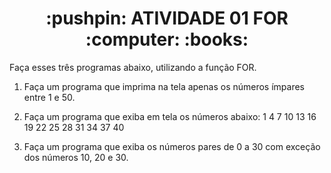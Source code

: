 <h1 align="center"> :pushpin: ATIVIDADE 01 FOR :computer: :books: </h1>  


Faça esses três programas abaixo, utilizando a função FOR.

1) Faça um programa que imprima na tela apenas os números ímpares entre 1 e 50.

2) Faça um programa que exiba em tela os números abaixo:
1
4
7
10
13
16
19
22
25
28
31
34
37
40

3) Faça um programa que exiba os números pares de 0 a 30 com exceção dos números 10, 20 e 30.
